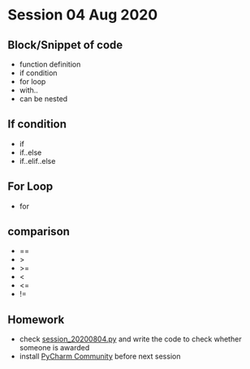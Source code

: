 # Session 04 Aug 2020

## Block/Snippet of code
* function definition
* if condition
* for loop
* with..
* can be nested

## If condition
* if
* if..else
* if..elif..else

## For Loop
* for

## comparison
* ==
* \>
* \>=
* \<
* \<=
* !=

## Homework
* check [session_20200804.py](../session_20200804.py) and write the code to check whether someone is awarded
* install [PyCharm Community](https://www.jetbrains.com/pycharm/download/) before next session